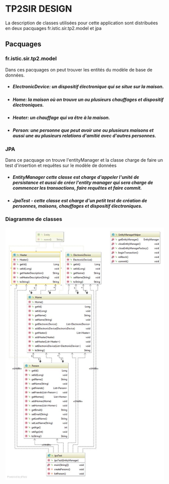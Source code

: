 # TP2SIR DESIGN

La description de classes utilisées pour cette application sont distribuées en deux pacquages fr.istic.sir.tp2.model et jpa

## Pacquages 
### fr.istic.sir.tp2.model 
Dans ces pacquages on peut trouver les entités du modèle de base de données.
- ##### ElectronicDevice: un dispositif électronique qui se situe sur la maison.
- ##### Home: la maison où on trouve un ou plusieurs chauffages et dispositif électroniques.
- ##### Heater: un chauffage qui va être à la maison.
- ##### Person: une personne que peut avoir une ou plusieurs maisons et aussi une au plusieurs relations d'amitié avec d'autres personnes.

### JPA 
Dans ce pacquage on trouve l'entityManager et la classe charge de faire un test d'insertion et requêtes sur le modèle de données
- ##### EntityManager cette classe est charge d'appeler l'unité de persistance et aussi de créer l'entity manager qui sera charge de commencer les transactions, faire requêtes et faire commit.
- ##### JpaTest - cette classe est charge d'un petit test de création de personnes, maisons, chauffages et dispositif électroniques.

### Diagramme de classes
![alt text](/TP2SIR.jpg)

